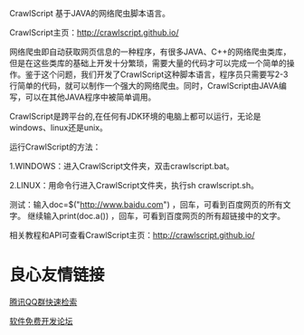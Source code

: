 CrawlScript 基于JAVA的网络爬虫脚本语言。

CrawlScript主页：http://crawlscript.github.io/

网络爬虫即自动获取网页信息的一种程序，有很多JAVA、C++的网络爬虫类库，但是在这些类库的基础上开发十分繁琐，需要大量的代码才可以完成一个简单的操作。鉴于这个问题，我们开发了CrawlScript这种脚本语言，程序员只需要写2-3行简单的代码，就可以制作一个强大的网络爬虫。同时，CrawlScript由JAVA编写，可以在其他JAVA程序中被简单调用。

CrawlScript是跨平台的,在任何有JDK环境的电脑上都可以运行，无论是windows、linux还是unix。

运行CrawlScript的方法：

1.WINDOWS：进入CrawlScript文件夹，双击crawlscript.bat。

2.LINUX：用命令行进入CrawlScript文件夹，执行sh crawlscript.sh。

测试：输入doc=$("http://www.baidu.com") ，回车，可看到百度网页的所有文字。
      继续输入print(doc.a()) ，回车，可看到百度网页的所有超链接中的文字。

相关教程和API可查看CrawlScript主页：http://crawlscript.github.io/


 # 良心友情链接

[腾讯QQ群快速检索](http://u.720life.cn/s/8cf73f7c)

[软件免费开发论坛](http://u.720life.cn/s/bbb01dc0)